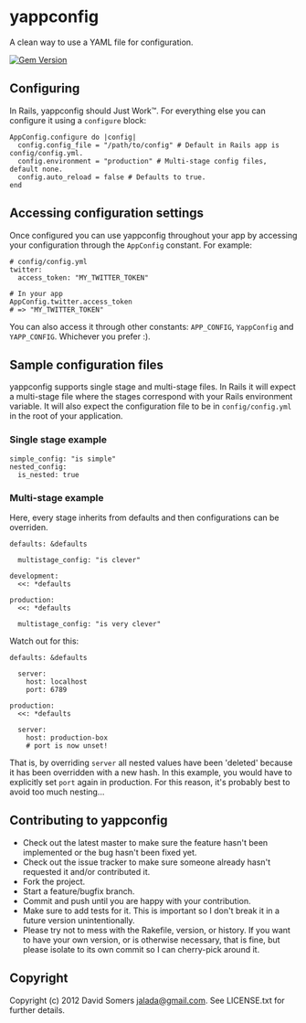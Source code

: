 # yappconfig

A clean way to use a YAML file for configuration.

[![Gem Version](https://badge.fury.io/rb/yappconfig.svg)](https://badge.fury.io/rb/yappconfig)

## Configuring

In Rails, yappconfig should Just Work™. For everything else you can configure it
using a `configure` block: 

    AppConfig.configure do |config|
      config.config_file = "/path/to/config" # Default in Rails app is config/config.yml.
      config.environment = "production" # Multi-stage config files, default none.
      config.auto_reload = false # Defaults to true.
    end

## Accessing configuration settings

Once configured you can use yappconfig throughout your app by accessing your
configuration through the `AppConfig` constant. For example:

    # config/config.yml
    twitter:
      access_token: "MY_TWITTER_TOKEN"

    # In your app
    AppConfig.twitter.access_token
    # => "MY_TWITTER_TOKEN"

You can also access it through other constants: `APP_CONFIG`, `YappConfig` and
`YAPP_CONFIG`. Whichever you prefer :).

## Sample configuration files

yappconfig supports single stage and multi-stage files. In Rails it will expect
a multi-stage file where the stages correspond with your Rails environment
variable. It will also expect the configuration file to be in
`config/config.yml` in the root of your application.

### Single stage example

    simple_config: "is simple"
    nested_config:
      is_nested: true

### Multi-stage example

Here, every stage inherits from defaults and then configurations can be
overriden.

    defaults: &defaults
    
      multistage_config: "is clever"
    
    development:
      <<: *defaults
    
    production:
      <<: *defaults
      
      multistage_config: "is very clever"

Watch out for this:

    defaults: &defaults
      
      server:
        host: localhost
        port: 6789
    
    production:
      <<: *defaults
      
      server:
        host: production-box
        # port is now unset!

That is, by overriding `server` all nested values have been 'deleted' because
it has been overridden with a new hash. In this example, you would have to
explicitly set `port` again in production. For this reason, it's probably best
to avoid too much nesting...


## Contributing to yappconfig
 
* Check out the latest master to make sure the feature hasn't been implemented
  or the bug hasn't been fixed yet.
* Check out the issue tracker to make sure someone already hasn't requested it
  and/or contributed it.
* Fork the project.
* Start a feature/bugfix branch.
* Commit and push until you are happy with your contribution.
* Make sure to add tests for it. This is important so I don't break it in a
  future version unintentionally.
* Please try not to mess with the Rakefile, version, or history. If you want to
  have your own version, or is otherwise necessary, that is fine, but please
  isolate to its own commit so I can cherry-pick around it.

## Copyright

Copyright (c) 2012 David Somers <jalada@gmail.com>. See LICENSE.txt for further
details.

